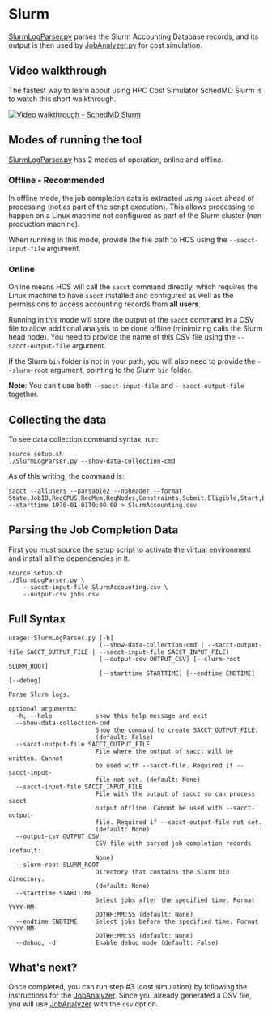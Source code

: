 # Slurm

[SlurmLogParser.py](https://github.com/aws-samples/hpc-cost-simulator/blob/main/SlurmLogParser.py) parses the Slurm Accounting Database records, and its output is then used by [JobAnalyzer.py](https://github.com/aws-samples/hpc-cost-simulator/blob/main/JobAnalyzer.py) for cost simulation.


## Video walkthrough
The fastest way to learn about using HPC Cost Simulator SchedMD Slurm is to watch this short walkthrough.

[![Video walkthrough - SchedMD Slurm](https://img.youtube.com/vi/tM3mdyviDQM/0.jpg)](http://www.youtube.com/watch?v=tM3mdyviDQM "HPC Cost Simulator - SchedMD Slurm")

## Modes of running the tool
[SlurmLogParser.py](https://github.com/aws-samples/hpc-cost-simulator/blob/main/SlurmLogParser.py) has 2 modes of operation, online and offline.

### Offline - Recommended

In offline mode, the job completion data is extracted using `sacct` ahead of processing (not as part of the script execution). This allows processing to happen on a Linux machine not configured as part of the Slurm cluster (non production machine).

When running in this mode, provide the file path to HCS using the  `--sacct-input-file` argument.


### Online

Online means HCS will call the `sacct` command directly, which requires the Linux machine to have `sacct` installed and configured as well as the permissions to access accounting records from **all users**.

Running in this mode will store the output of the `sacct` command in a CSV file to allow additional analysis to be done offline (minimizing calls the Slurm head node). You need to provide the name of this CSV file using the `--sacct-output-file` argument.

If the Slurm `bin` folder is not in your path, you will also need to provide the `--slurm-root` argument, pointing to the Slurm `bin` folder.

**Note**: You can't use both `--sacct-input-file` and `--sacct-output-file` together.

## Collecting the data
To see data collection command syntax, run:
```
source setup.sh
./SlurmLogParser.py --show-data-collection-cmd
```

As of this writing, the command is:
```
sacct --allusers --parsable2 --noheader --format State,JobID,ReqCPUS,ReqMem,ReqNodes,Constraints,Submit,Eligible,Start,Elapsed,Suspended,End,ExitCode,DerivedExitCode,AllocNodes,NCPUS,MaxDiskRead,MaxDiskWrite,MaxPages,MaxRSS,MaxVMSize,CPUTime,UserCPU,SystemCPU,TotalCPU,Partition --starttime 1970-01-01T0:00:00 > SlurmAccounting.csv
```

## Parsing the Job Completion Data
First you must source the setup script to activate the virtual environment and install all the dependencies in it.

```
source setup.sh
./SlurmLogParser.py \
    --sacct-input-file SlurmAccounting.csv \
    --output-csv jobs.csv
```

## Full Syntax
```
usage: SlurmLogParser.py [-h]
                         (--show-data-collection-cmd | --sacct-output-file SACCT_OUTPUT_FILE | --sacct-input-file SACCT_INPUT_FILE)
                         [--output-csv OUTPUT_CSV] [--slurm-root SLURM_ROOT]
                         [--starttime STARTTIME] [--endtime ENDTIME] [--debug]

Parse Slurm logs.

optional arguments:
  -h, --help            show this help message and exit
  --show-data-collection-cmd
                        Show the command to create SACCT_OUTPUT_FILE.
                        (default: False)
  --sacct-output-file SACCT_OUTPUT_FILE
                        File where the output of sacct will be written. Cannot
                        be used with --sacct-file. Required if --sacct-input-
                        file not set. (default: None)
  --sacct-input-file SACCT_INPUT_FILE
                        File with the output of sacct so can process sacct
                        output offline. Cannot be used with --sacct-output-
                        file. Required if --sacct-output-file not set.
                        (default: None)
  --output-csv OUTPUT_CSV
                        CSV file with parsed job completion records (default:
                        None)
  --slurm-root SLURM_ROOT
                        Directory that contains the Slurm bin directory.
                        (default: None)
  --starttime STARTTIME
                        Select jobs after the specified time. Format YYYY-MM-
                        DDTHH:MM:SS (default: None)
  --endtime ENDTIME     Select jobs before the specified time. Format YYYY-MM-
                        DDTHH:MM:SS (default: None)
  --debug, -d           Enable debug mode (default: False)
```


## What's next?

Once completed, you can run step #3 (cost simulation) by following the instructions for the [JobAnalyzer](JobAnalyzer.md).
Since you already generated a CSV file, you will use [JobAnalyzer](JobAnalyzer.md) with the `csv` option.
